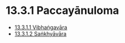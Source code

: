 

# 13.3.1 Paccayānuloma

* [13.3.1.1 Vibhaṅgavāra](13.3.1/13.3.1.1.md)
* [13.3.1.2 Saṅkhyāvāra](13.3.1/13.3.1.2.md)



